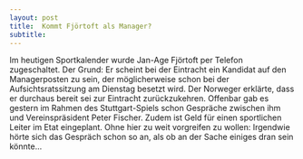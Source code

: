 ```yaml
---
layout: post
title:  Kommt Fjörtoft als Manager?
subtitle:  
---
```


Im heutigen Sportkalender wurde Jan-Age Fjörtoft per Telefon zugeschaltet. Der Grund: Er scheint bei der Eintracht ein Kandidat auf den Managerposten zu sein, der möglicherweise schon bei der Aufsichtsratssitzung am Dienstag besetzt wird. Der Norweger erklärte, dass er durchaus bereit sei zur Eintracht zurückzukehren. Offenbar gab es gestern im Rahmen des Stuttgart-Spiels schon Gespräche zwischen ihm und Vereinspräsident Peter Fischer. Zudem ist Geld für einen sportlichen Leiter im Etat eingeplant. Ohne hier zu weit vorgreifen zu wollen: Irgendwie hörte sich das Gespräch schon so an, als ob an der Sache einiges dran sein könnte...


